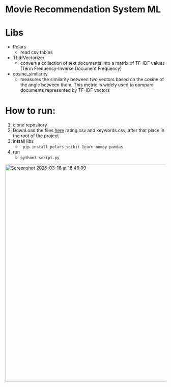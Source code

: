 # Movie Recommendation System ML

# Libs
- Polars
  - read csv tables 
- TfidfVectorizer
  - convert a collection of text documents into a matrix of TF-IDF values (Term Frequency-Inverse Document Frequency) 
- cosine_similarity
  - measures the similarity between two vectors based on the cosine of the angle between them. This metric is widely used to compare documents represented by TF-IDF vectors
 
# How to run:
1. clone repository
2. DownLoad the files [here](https://www.kaggle.com/datasets/rounakbanik/the-movies-dataset?resource=download&select=movies_metadata.csv) rating.csv and keywords.csv, after that place in the root of the project
3. install libs
   -  ` pip install polars scikit-learn numpy pandas`
4. run
   - `python3 script.py`
 

<img width="682" alt="Screenshot 2025-03-16 at 18 46 09" src="https://github.com/user-attachments/assets/358447fe-5f87-4ca0-a9b9-c19700941927" />
